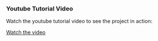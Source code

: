 ### Youtube Tutorial Video

Watch the youtube tutorial video to see the project in action:

[Watch the video](https://youtu.be/Qz16v48wGVc?si=rzUC3vKw3IKU8d9f)

